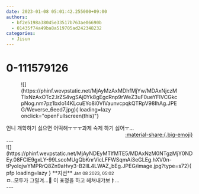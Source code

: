 ```yaml
---
date: 2023-01-08 05:01:42.255000+09:00
authors:
  - bf2e5198a38045e33517b763ae06690b
  - 01435f74a49ba8a519705ad242348232
categories:
  - Jisun
---
```


# 0-111579126

<div class="post-container" markdown="1">
<div class="content-container md-sidebar__scrollwrap" markdown="1">


<figure markdown="1">
![](https://phinf.wevpstatic.net/MjAyMzAxMDhfMjYw/MDAxNjczMTIxNzAxOTc2.IrZS4vgSAj0Yk8gEgcRnp9rWeZ3uF0ueYFIVCGkcpNog.nm7pz1bxlo14KLcuEYo8i0VIVaunvcpqkQTRpV98IhAg.JPEG/Weverse_6eed7.jpg){ loading=lazy onclick="openFullscreen(this)"}
</figure>
언니 개학하기 싫으면 어떡해ㅜㅜㅜ과제 숙제 하기 싫어ㅜ...

</div>
</div>

<div style="text-align: right;" markdown="1">
<a href="https://weverse.io/fromis9/fanpost/0-111579126" style="text-align: right;">:material-share:{.big-emoji}</a>
</div>
---

<div class="comments-container md-sidebar__scrollwrap" markdown="1">
<div class="comment" markdown="1">
<div class='id-container' markdown="1">
![](https://phinf.wevpstatic.net/MjAyNDEyMTlfMTE5/MDAxNzM0NTgzMjY0NDEy.08FClE9gxLY-99LscoMUgQbKnrVicLFFWSqmAi3eGLEg.hXV0n-tPyoIqjwYMPRrQ8Zn9aHvy3-B2llL4LWAZ_bEg.JPEG/image.jpg?type=s72){ pfp loading=lazy }
**<span class="artist">지선</span>** <small>Jan 08 2023, 05:02</small><br>
</div>
<div class='comment-body' markdown="1">
ㅁ..모두가 그럴겨...🥹 이 표정을 하고 헤쳐내갸보ㅑ...
</div>
</div>
</div>
---

